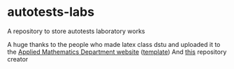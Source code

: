 # autotests-labs
A repository to store autotests laboratory works 

A huge thanks to the people who made latex class dstu and uploaded it to the [Applied Mathematics Department website](http://pma.fpm.kpi.ua/uk/students/official/formatting) ([template](http://pma.fpm.kpi.ua/sites/default/files/dstu.rar))
And [this](https://github.com/kostochkin/pscyr-arch) repository creator
